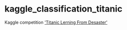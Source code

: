 # kaggle_classification_titanic
Kaggle competition ['Titanic Lerning From Desaster'](https://www.kaggle.com/competitions/titanic)
